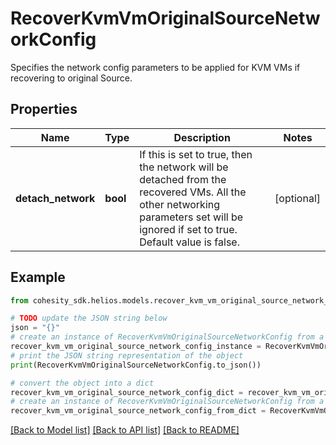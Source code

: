 # RecoverKvmVmOriginalSourceNetworkConfig

Specifies the network config parameters to be applied for KVM VMs if recovering to original Source.

## Properties

Name | Type | Description | Notes
------------ | ------------- | ------------- | -------------
**detach_network** | **bool** | If this is set to true, then the network will be detached from the recovered VMs. All the other networking parameters set will be ignored if set to true. Default value is false. | [optional] 

## Example

```python
from cohesity_sdk.helios.models.recover_kvm_vm_original_source_network_config import RecoverKvmVmOriginalSourceNetworkConfig

# TODO update the JSON string below
json = "{}"
# create an instance of RecoverKvmVmOriginalSourceNetworkConfig from a JSON string
recover_kvm_vm_original_source_network_config_instance = RecoverKvmVmOriginalSourceNetworkConfig.from_json(json)
# print the JSON string representation of the object
print(RecoverKvmVmOriginalSourceNetworkConfig.to_json())

# convert the object into a dict
recover_kvm_vm_original_source_network_config_dict = recover_kvm_vm_original_source_network_config_instance.to_dict()
# create an instance of RecoverKvmVmOriginalSourceNetworkConfig from a dict
recover_kvm_vm_original_source_network_config_from_dict = RecoverKvmVmOriginalSourceNetworkConfig.from_dict(recover_kvm_vm_original_source_network_config_dict)
```
[[Back to Model list]](../README.md#documentation-for-models) [[Back to API list]](../README.md#documentation-for-api-endpoints) [[Back to README]](../README.md)


